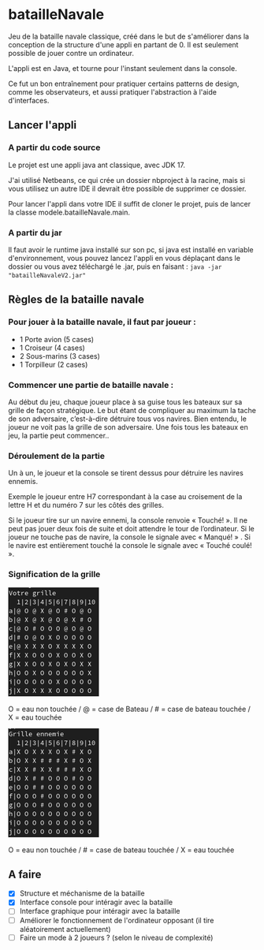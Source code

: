 # batailleNavale
Jeu de la bataille navale classique, créé dans le but de s'améliorer dans la conception de la structure d'une appli en partant de 0.
Il est seulement possible de jouer contre un ordinateur.

L'appli est en Java, et tourne pour l'instant seulement dans la console.

Ce fut un bon entraînement pour pratiquer certains patterns de design, comme les observateurs, et aussi pratiquer l'abstraction à l'aide d'interfaces.

## Lancer l'appli

### A partir du code source
Le projet est une appli java ant classique, avec JDK 17.

J'ai utilisé Netbeans, ce qui crée un dossier nbproject à la racine, mais si vous utilisez un autre IDE il devrait être possible de supprimer ce dossier.

Pour lancer l'appli dans votre IDE il suffit de cloner le projet, puis de lancer la classe modele.batailleNavale.main.

### A partir du jar
Il faut avoir le runtime java installé sur son pc, si java est installé en variable d'environnement, vous pouvez lancez l'appli en vous déplaçant dans le dossier ou vous avez téléchargé le .jar, puis en faisant :
`java -jar "batailleNavaleV2.jar"`

## Règles de la bataille navale
### Pour jouer à la bataille navale, il faut par joueur :
- 1 Porte avion (5 cases)
- 1 Croiseur (4 cases)
- 2 Sous-marins (3 cases)
- 1 Torpilleur (2 cases)

### Commencer une partie de bataille navale :

Au début du jeu, chaque joueur place à sa guise tous les bateaux sur sa grille de façon stratégique. Le but étant de compliquer au maximum la tache de son adversaire, c’est-à-dire détruire tous vos navires. Bien entendu, le joueur ne voit pas la grille de son adversaire.
Une fois tous les bateaux en jeu, la partie peut commencer.. 

### Déroulement de la partie
Un à un, le joueur et la console se tirent dessus pour détruire les navires ennemis.

Exemple le joueur entre H7 correspondant à la case au croisement de la lettre H et du numéro 7 sur les côtés des grilles.

Si le joueur tire sur un navire ennemi, la console renvoie « Touché! ». Il ne peut pas jouer deux fois de suite et doit attendre le tour de l’ordinateur.
Si le joueur ne touche pas de navire, la console le signale avec « Manqué! » .
Si le navire est entièrement touché la console le signale avec « Touché coulé! ».

### Signification de la grille

![Grille Alliée](/readmeImg/grilleAlliee.png)

O = eau non touchée / @ = case de Bateau / # = case de bateau touchée / X = eau touchée

![Grille Ennemie](/readmeImg/grilleEnnemie.png)

O = eau non touchée / # = case de bateau touchée / X = eau touchée

## A faire

- [X] Structure et méchanisme de la bataille
- [X] Interface console pour intéragir avec la bataille
- [ ] Interface graphique pour intéragir avec la bataille
- [ ] Améliorer le fonctionnement de l'ordinateur opposant (il tire aléatoirement actuellement)
- [ ] Faire un mode à 2 joueurs ? (selon le niveau de complexité)
